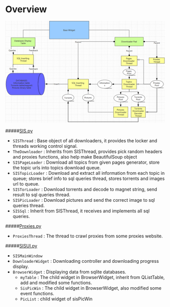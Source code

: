 # Overview

![image](https://github.com/FYoungLee/SiSTor/blob/master/20161230042019.png)

#####[SIS.py](SIS.py)
* `SISThread` : Base object of all downloaders, it provides the locker and threads working control signal.
 *  `TheDownloader` : Inherits from SISThread, provides pick random headers and proxies functions, also help make BeautifulSoup object
   *  `SISPageLoader` : Download all topics from given pages generator, store the topic urls into topics download queue.
   *  `SISTopicLoader` : Download and extract all information from each topic in queue; stores brief info to sql queries thread, stores torrents and images url to queue.
   *  `SISTorLoader` : Download torrents and decode to magnet string, send result to sql queries thread.
   *  `SISPicLoader` : Download pictures and send the correct image to sql queries thread.
 * `SISSql` : Inherit from SISThread, it receives and implements all sql queries.

#####[Proxies.py](Proxies.py)
* `ProxiesThread` : The thread to crawl proxies from some proxies website.

#####[SISUI.py](SISUI.py)
* `SISMainWindow`
 * `DownloaderWidget` : Downloading controller and downloading progress display.
 * `BrowserWidget` : Displaying data from sqlite databases.
   *   `myTable` : The child widget in BrowserWidget, inherit from QListTable, add and modified some functions.
   *  `SisPicWin` : The child widget in BrowserWidget, also modified some event functions.
   *   `PicList` : child widget of sisPicWin




